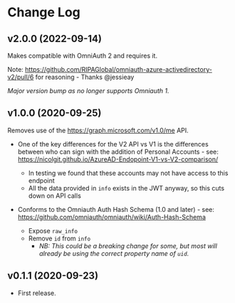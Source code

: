 # Change Log

## v2.0.0 (2022-09-14)

Makes compatible with OmniAuth 2 and requires it.

Note: https://github.com/RIPAGlobal/omniauth-azure-activedirectory-v2/pull/6 for reasoning - Thanks @jessieay

_Major version bump as no longer supports Omniauth 1._

## v1.0.0 (2020-09-25)

Removes use of the https://graph.microsoft.com/v1.0/me API.

* One of the key differences for the V2 API vs V1 is the differences
  between who can sign with the addition of Personal Accounts - see:
  https://nicolgit.github.io/AzureAD-Endopoint-V1-vs-V2-comparison/

  - In testing we found that these accounts may not have access to
    this endpoint
  - All the data provided in `info` exists in the JWT anyway, so this
    cuts down on API calls

* Conforms to the Omniauth Auth Hash Schema (1.0 and later) - see:
  https://github.com/omniauth/omniauth/wiki/Auth-Hash-Schema

  - Expose `raw_info`
  - Remove `id` from `info`
    - *NB: This could be a breaking change for some, but most will
           already be using the correct property name of `uid`.*

## v0.1.1 (2020-09-23)

- First release.
